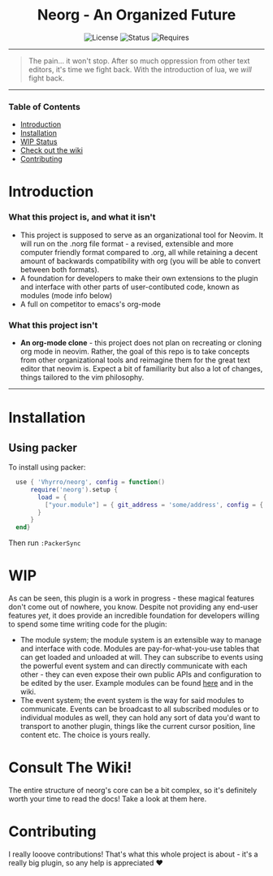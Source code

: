 <div align="center">

# Neorg - An Organized Future

![License](https://img.shields.io/badge/license-GPL%20v3-brightgreen?style=flat-square)
![Status](https://img.shields.io/badge/status-WIP-informational?style=flat-square)
![Requires](https://img.shields.io/badge/requires-neovim%200.5%2B-green?style=flat-square)

</div>

---

> The pain... it won't stop. After so much oppression from other text editors, it's time we fight back.
With the introduction of lua, we *will* fight back.

---

### Table of Contents
- [Introduction](#introduction)
- [Installation](#installation)
- [WIP Status](#wip)
- [Check out the wiki](#consult-the-wiki)
- [Contributing](#contributing)

# Introduction
### What this project is, and what it isn't
  - This project is supposed to serve as an organizational tool for Neovim. It will run on the .norg file format - a revised, extensible and more computer friendly format compared to .org, all while retaining a decent amount of backwards compatibility with org (you will be able to convert between both formats).
  - A foundation for developers to make their own extensions to the plugin and interface with other parts of user-contibuted code, known as modules (mode info below)
  - A full on competitor to emacs's org-mode
 ### What this project isn't
  - **An org-mode clone** - this project does not plan on recreating or cloning org mode in neovim. Rather, the goal of this repo is to take concepts from other organizational tools and reimagine them for the great text editor that neovim is. Expect a bit of familiarity but also a lot of changes, things tailored to the vim philosophy.

---
# Installation
## Using packer
To install using packer:
```lua
  use { 'Vhyrro/neorg', config = function()
      require('neorg').setup {
        load = {
          ["your.module"] = { git_address = 'some/address', config = { ... } }
        }
      }
  end}
```
Then run `:PackerSync`

# WIP
As can be seen, this plugin is a work in progress - these magical features don't come out of nowhere, you know. Despite not providing any end-user features *yet*, it does provide an incredible foundation for developers willing to spend some time writing code for the plugin:
  - The module system; the module system is an extensible way to manage and interface with code. Modules are pay-for-what-you-use tables that can get loaded and unloaded at will. They can subscribe to events using the powerful event system and can directly communicate with each other - they can even expose their own public APIs and configuration to be edited by the user. Example modules can be found [here](lua/neorg/modules/core) and in the wiki.
  - The event system; the event system is the way for said modules to communicate. Events can be broadcast to all subscribed modules or to individual modules as well, they can hold any sort of data you'd want to transport to another plugin, things like the current cursor position, line content etc. The choice is yours really.

# Consult The Wiki!
The entire structure of neorg's core can be a bit complex, so it's definitely worth your time to read the docs! Take a look at them here.

# Contributing
I really looove contributions! That's what this whole project is about - it's a really big plugin, so any help is appreciated :heart:
